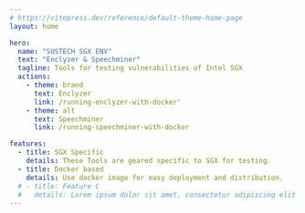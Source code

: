 ```yaml
---
# https://vitepress.dev/reference/default-theme-home-page
layout: home

hero:
  name: "SUSTECH SGX ENV"
  text: "Enclyzer & Speechminer"
  tagline: Tools for testing vulnerabilities of Intel SGX
  actions:
    - theme: brand
      text: Enclyzer
      link: /running-enclyzer-with-docker'
    - theme: alt
      text: Speechminer
      link: /running-speechminer-with-docker

features:
  - title: SGX Specific
    details: These Tools are geared specific to SGX for testing.
  - title: Docker based
    details: Use docker image for easy deployment and distribution.
  # - title: Feature C
  #   details: Lorem ipsum dolor sit amet, consectetur adipiscing elit
---
```


